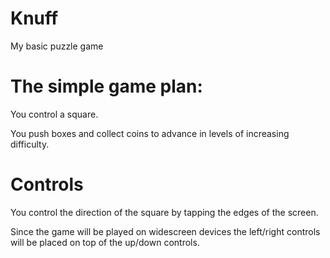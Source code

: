 # Knuff
My basic puzzle game

# The simple game plan:
You control a square.

You push boxes and collect coins to advance in levels of increasing difficulty.

# Controls
You control the direction of the square by tapping the edges of the screen.

Since the game will be played on widescreen devices the left/right controls will be placed on top of the up/down controls.


